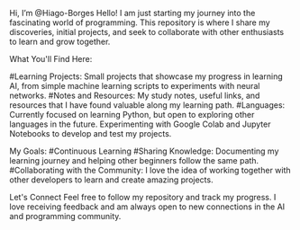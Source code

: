 Hi, I’m @Hiago-Borges
Hello! I am just starting my journey into the fascinating world of programming.
This repository is where I share my discoveries, initial projects, and seek to collaborate with other enthusiasts to learn and grow together.

What You'll Find Here:

#Learning Projects: Small projects that showcase my progress in learning AI, from simple machine learning scripts to experiments with neural networks.
#Notes and Resources: My study notes, useful links, and resources that I have found valuable along my learning path.
#Languages: Currently focused on learning Python, but open to exploring other languages in the future.
Experimenting with Google Colab and Jupyter Notebooks to develop and test my projects.

My Goals:
#Continuous Learning
#Sharing Knowledge: Documenting my learning journey and helping other beginners follow the same path.
#Collaborating with the Community: I love the idea of working together with other developers to learn and create amazing projects.

Let's Connect
Feel free to follow my repository and track my progress. I love receiving feedback and am always open to new connections in the AI and programming community.
